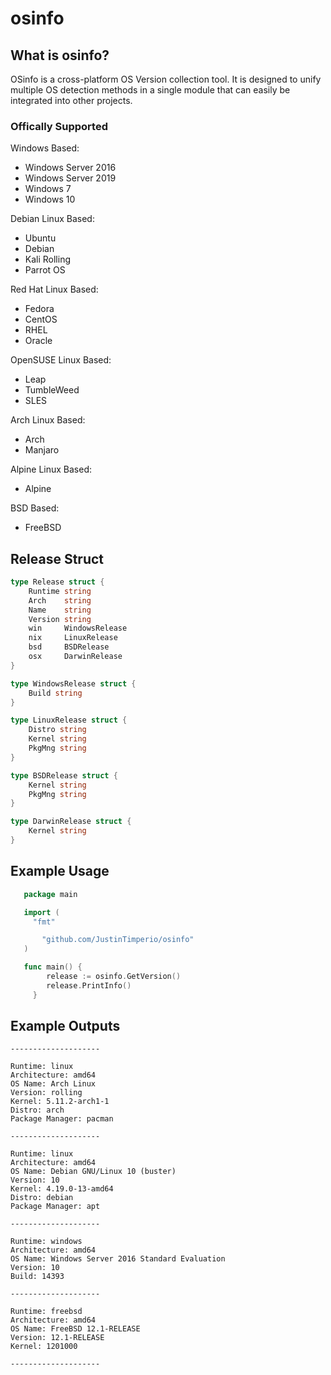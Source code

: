 # osinfo

## What is osinfo?
OSinfo is a cross-platform OS Version collection tool. It is designed to unify multiple OS detection methods in a single module that can easily be integrated into other projects. 

### Offically Supported

Windows Based: 
- Windows Server 2016
- Windows Server 2019
- Windows 7
- Windows 10

Debian Linux Based:
- Ubuntu
- Debian
- Kali Rolling
- Parrot OS

Red Hat Linux Based:
- Fedora
- CentOS
- RHEL
- Oracle

OpenSUSE Linux Based:
- Leap
- TumbleWeed
- SLES

Arch Linux Based:
- Arch
- Manjaro

Alpine Linux Based:
- Alpine

BSD Based:
- FreeBSD


## Release Struct
```go
type Release struct {
	Runtime string
	Arch    string
	Name    string
	Version string
	win     WindowsRelease
	nix     LinuxRelease
	bsd     BSDRelease
	osx     DarwinRelease
}

type WindowsRelease struct {
	Build string
}

type LinuxRelease struct {
	Distro string
	Kernel string
	PkgMng string
}

type BSDRelease struct {
	Kernel string
	PkgMng string
}

type DarwinRelease struct {
	Kernel string
}
```

## Example Usage
```go
   package main

   import (
     "fmt"

	   "github.com/JustinTimperio/osinfo"
   )

   func main() {
		release := osinfo.GetVersion()
		release.PrintInfo()
	 }
```

## Example Outputs
```
--------------------

Runtime: linux
Architecture: amd64
OS Name: Arch Linux
Version: rolling
Kernel: 5.11.2-arch1-1
Distro: arch
Package Manager: pacman

--------------------

Runtime: linux
Architecture: amd64
OS Name: Debian GNU/Linux 10 (buster)
Version: 10
Kernel: 4.19.0-13-amd64
Distro: debian
Package Manager: apt

--------------------

Runtime: windows
Architecture: amd64
OS Name: Windows Server 2016 Standard Evaluation
Version: 10
Build: 14393

--------------------

Runtime: freebsd
Architecture: amd64
OS Name: FreeBSD 12.1-RELEASE
Version: 12.1-RELEASE
Kernel: 1201000

--------------------
```
